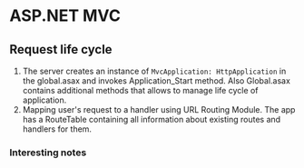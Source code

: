 # ASP.NET MVC

## Request life cycle

1. The server creates an instance of ```MvcApplication: HttpApplication``` in the global.asax and invokes Application_Start method. Also Global.asax contains additional methods that allows to manage life cycle of application.
2. Mapping user's request to a handler using URL Routing Module. The app has a RouteTable containing all information about existing routes and handlers for them.

### Interesting notes


